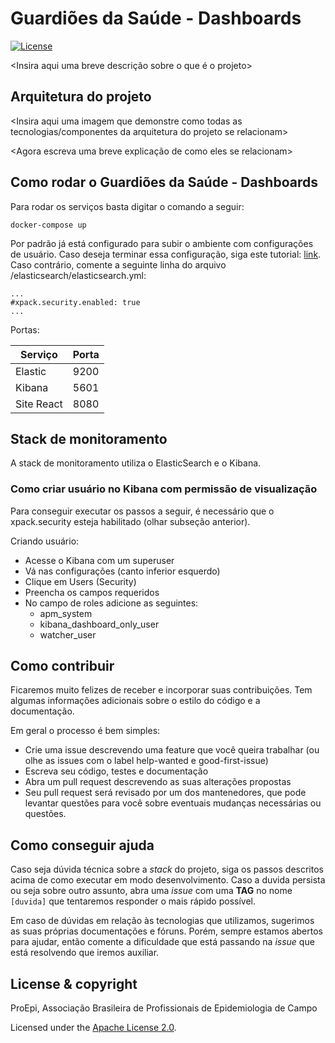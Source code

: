 # Guardiões da Saúde - Dashboards

[![License](https://img.shields.io/badge/License-Apache%202.0-blue.svg)](https://opensource.org/licenses/Apache-2.0)

<Insira aqui uma breve descrição sobre o que é o projeto>


## Arquitetura do projeto

<Insira aqui uma imagem que demonstre como todas as tecnologias/componentes da arquitetura do projeto se relacionam>

<Agora escreva uma breve explicação de como eles se relacionam>

## Como rodar o Guardiões da Saúde - Dashboards

Para rodar os serviços basta digitar o comando a seguir:
```
docker-compose up
```

Por padrão já está configurado para subir o ambiente com configurações de usuário. Caso deseja terminar essa configuração, siga este tutorial: [link](https://github.com/lappis-unb/rasa-ptbr-boilerplate/blob/v4.3.x/docs/setup_user_elasticsearch.md). Caso contrário, comente a seguinte linha do arquivo /elasticsearch/elasticsearch.yml:
```
...
#xpack.security.enabled: true
...
```

Portas:

| Serviço | Porta |
| ------------- | ------------- |
| Elastic | 9200 |
| Kibana | 5601 |
| Site React | 8080 |

## Stack de monitoramento

A stack de monitoramento utiliza o ElasticSearch e o Kibana.

### Como criar usuário no Kibana com permissão de visualização

Para conseguir executar os passos a seguir, é necessário que o xpack.security esteja habilitado (olhar subseção anterior).

Criando usuário: 
* Acesse o Kibana com um superuser
* Vá nas configurações (canto inferior esquerdo)
* Clique em Users (Security)
* Preencha os campos requeridos
* No campo de roles adicione as seguintes:
  * apm_system
  * kibana_dashboard_only_user
  * watcher_user

## Como contribuir

Ficaremos muito felizes de receber e incorporar suas contribuições. Tem algumas informações adicionais sobre o estilo do código e a documentação.

Em geral o processo é bem simples:

- Crie uma issue descrevendo uma feature que você queira trabalhar (ou olhe as issues com o label help-wanted e good-first-issue)
- Escreva seu código, testes e documentação
- Abra um pull request descrevendo as suas alterações propostas
- Seu pull request será revisado por um dos mantenedores, que pode levantar questões para você sobre eventuais mudanças necessárias ou questões.

## Como conseguir ajuda

Caso seja dúvida técnica sobre a _stack_ do projeto, siga os passos descritos acima de como executar em modo desenvolvimento. Caso a duvida persista ou seja sobre outro assunto, abra uma _issue_ com uma **TAG** no nome ```[duvida]``` que tentaremos responder o mais rápido possível.

Em caso de dúvidas em relação às tecnologias que utilizamos, sugerimos as suas próprias documentações e fóruns. Porém, sempre estamos abertos para ajudar, então comente a dificuldade que está passando na _issue_ que está resolvendo que iremos auxiliar.  

## License & copyright

ProEpi, Associação Brasileira de Profissionais de Epidemiologia de Campo

Licensed under the [Apache License 2.0](LICENSE.md).
